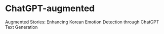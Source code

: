 # ChatGPT-augmented
Augmented Stories: Enhancing Korean Emotion Detection through ChatGPT Text Generation
